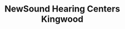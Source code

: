 ---
title: "NewSound Hearing Centers Kingwood"
url: /kingwood/newsound-hearing-centers-kingwood/
shop: hearing aids
---